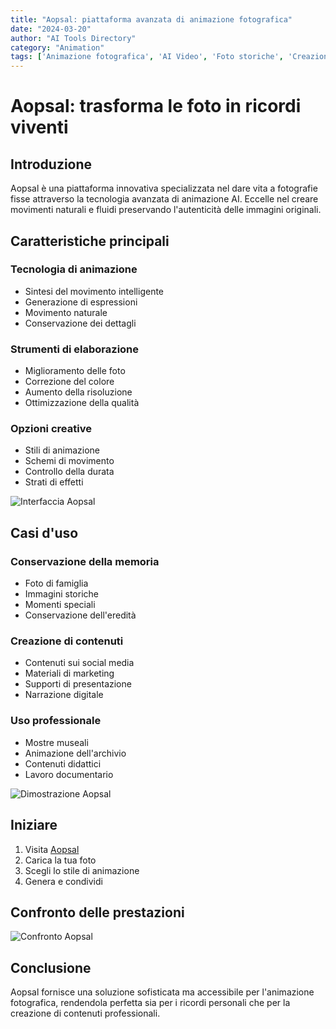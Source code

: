 ```yaml
---
title: "Aopsal: piattaforma avanzata di animazione fotografica"
date: "2024-03-20"
author: "AI Tools Directory"
category: "Animation"
tags: ['Animazione fotografica', 'AI Video', 'Foto storiche', 'Creazione di contenuti']
---
```

# Aopsal: trasforma le foto in ricordi viventi

## Introduzione

Aopsal è una piattaforma innovativa specializzata nel dare vita a fotografie fisse attraverso la tecnologia avanzata di animazione AI. Eccelle nel creare movimenti naturali e fluidi preservando l'autenticità delle immagini originali.

## Caratteristiche principali

### Tecnologia di animazione
- Sintesi del movimento intelligente
- Generazione di espressioni
- Movimento naturale
- Conservazione dei dettagli

### Strumenti di elaborazione
- Miglioramento delle foto
- Correzione del colore
- Aumento della risoluzione
- Ottimizzazione della qualità

### Opzioni creative
- Stili di animazione
- Schemi di movimento
- Controllo della durata
- Strati di effetti

![Interfaccia Aopsal](/imgs/aopsal/interface.jpg)

## Casi d'uso

### Conservazione della memoria
- Foto di famiglia
- Immagini storiche
- Momenti speciali
- Conservazione dell'eredità

### Creazione di contenuti
- Contenuti sui social media
- Materiali di marketing
- Supporti di presentazione
- Narrazione digitale

### Uso professionale
- Mostre museali
- Animazione dell'archivio
- Contenuti didattici
- Lavoro documentario

![Dimostrazione Aopsal](/imgs/aopsal/demo.jpg)

## Iniziare

1. Visita [Aopsal](https://aopsal.com)
2. Carica la tua foto
3. Scegli lo stile di animazione
4. Genera e condividi

## Confronto delle prestazioni

![Confronto Aopsal](/imgs/aopsal/comparison.jpg)

## Conclusione

Aopsal fornisce una soluzione sofisticata ma accessibile per l'animazione fotografica, rendendola perfetta sia per i ricordi personali che per la creazione di contenuti professionali.